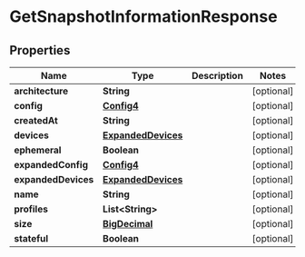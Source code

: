 

# GetSnapshotInformationResponse

## Properties

Name | Type | Description | Notes
------------ | ------------- | ------------- | -------------
**architecture** | **String** |  |  [optional]
**config** | [**Config4**](Config4.md) |  |  [optional]
**createdAt** | **String** |  |  [optional]
**devices** | [**ExpandedDevices**](ExpandedDevices.md) |  |  [optional]
**ephemeral** | **Boolean** |  |  [optional]
**expandedConfig** | [**Config4**](Config4.md) |  |  [optional]
**expandedDevices** | [**ExpandedDevices**](ExpandedDevices.md) |  |  [optional]
**name** | **String** |  |  [optional]
**profiles** | **List&lt;String&gt;** |  |  [optional]
**size** | [**BigDecimal**](BigDecimal.md) |  |  [optional]
**stateful** | **Boolean** |  |  [optional]




